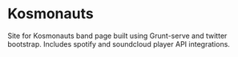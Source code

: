# Kosmonauts

Site for Kosmonauts band page
built using Grunt-serve and 
twitter bootstrap.  Includes
spotify and soundcloud player
API integrations.
